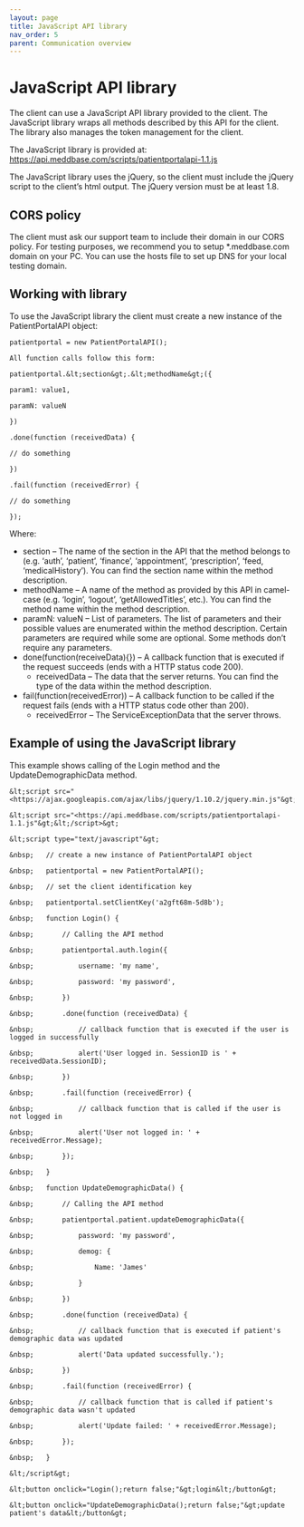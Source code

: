 ```yaml
---
layout: page
title: JavaScript API library
nav_order: 5
parent: Communication overview
---
```


# JavaScript API libraryThe client can use a JavaScript API library provided to the client. The JavaScript library wraps all methods described by this API for the client. The library also manages the token management for the client.The JavaScript library is provided at: <https://api.meddbase.com/scripts/patientportalapi-1.1.js>The JavaScript library uses the jQuery, so the client must include the jQuery script to the client’s html output. The jQuery version must be at least 1.8.## CORS policyThe client must ask our support team to include their domain in our CORS policy. For testing purposes, we recommend you to setup \*.meddbase.com domain on your PC. You can use the hosts file to set up DNS for your local testing domain.## Working with libraryTo use the JavaScript library the client must create a new instance of the PatientPortalAPI object:```patientportal = new PatientPortalAPI();All function calls follow this form:patientportal.&lt;section&gt;.&lt;methodName&gt;({param1: value1,paramN: valueN}).done(function (receivedData) {// do something}).fail(function (receivedError) {// do something});```Where:- section – The name of the section in the API that the method belongs to (e.g. ‘auth’, ‘patient’, ‘finance’, ‘appointment’, ‘prescription’, ‘feed, ‘medicalHistory’). You can find the section name within the method description.- methodName – A name of the method as provided by this API in camel-case (e.g. ‘login’, ‘logout’, ‘getAllowedTitles’, etc.). You can find the method name within the method description.- paramN: valueN – List of parameters. The list of parameters and their possible values are enumerated within the method description. Certain parameters are required while some are optional. Some methods don’t require any parameters.- done(function(receiveData){}) – A callback function that is executed if the request succeeds (ends with a HTTP status code 200).  - receivedData – The data that the server returns. You can find the type of the data within the method description.- fail(function(receivedError)) – A callback function to be called if the request fails (ends with a HTTP status code other than 200).  - receivedError – The ServiceExceptionData that the server throws.## Example of using the JavaScript libraryThis example shows calling of the Login method and the UpdateDemographicData method.```&lt;script src="<https://ajax.googleapis.com/ajax/libs/jquery/1.10.2/jquery.min.js"&gt;&lt;/script>&gt;&lt;script src="<https://api.meddbase.com/scripts/patientportalapi-1.1.js"&gt;&lt;/script>&gt;&lt;script type="text/javascript"&gt;&nbsp;   // create a new instance of PatientPortalAPI object&nbsp;   patientportal = new PatientPortalAPI();&nbsp;   // set the client identification key&nbsp;   patientportal.setClientKey('a2gft68m-5d8b');&nbsp;   function Login() {&nbsp;       // Calling the API method&nbsp;       patientportal.auth.login({&nbsp;           username: 'my name',&nbsp;           password: 'my password',&nbsp;       })&nbsp;       .done(function (receivedData) {&nbsp;           // callback function that is executed if the user is logged in successfully&nbsp;           alert('User logged in. SessionID is ' + receivedData.SessionID);&nbsp;       })&nbsp;       .fail(function (receivedError) {&nbsp;           // callback function that is called if the user is not logged in&nbsp;           alert('User not logged in: ' + receivedError.Message);&nbsp;       });&nbsp;   }&nbsp;   function UpdateDemographicData() {&nbsp;       // Calling the API method&nbsp;       patientportal.patient.updateDemographicData({&nbsp;           password: 'my password',&nbsp;           demog: {&nbsp;               Name: 'James'&nbsp;           }&nbsp;       })&nbsp;       .done(function (receivedData) {&nbsp;           // callback function that is executed if patient's demographic data was updated&nbsp;           alert('Data updated successfully.');&nbsp;       })&nbsp;       .fail(function (receivedError) {&nbsp;           // callback function that is called if patient's demographic data wasn't updated&nbsp;           alert('Update failed: ' + receivedError.Message);&nbsp;       });&nbsp;   }&lt;/script&gt;&lt;button onclick="Login();return false;"&gt;login&lt;/button&gt;&lt;button onclick="UpdateDemographicData();return false;"&gt;update patient's data&lt;/button&gt;```
